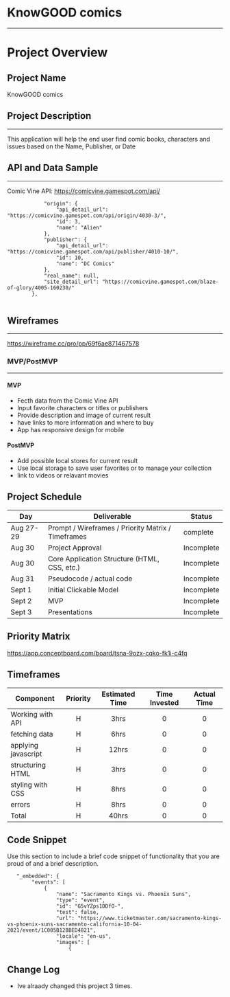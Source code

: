 # KnowGOOD comics
--- 
# Project Overview

## Project Name

KnowGOOD comics

## Project Description
---
This application will help the end user find comic books, characters and issues based on the Name, Publisher, or Date

## API and Data Sample
-------
Comic Vine API:
https://comicvine.gamespot.com/api/

```"name": "@Blaze-of-Glory ",
            "origin": {
                "api_detail_url": "https://comicvine.gamespot.com/api/origin/4030-3/",
                "id": 3,
                "name": "Alien"
            },
            "publisher": {
                "api_detail_url": "https://comicvine.gamespot.com/api/publisher/4010-10/",
                "id": 10,
                "name": "DC Comics"
            },
            "real_name": null,
            "site_detail_url": "https://comicvine.gamespot.com/blaze-of-glory/4005-160230/"
        },
        
  ```


## Wireframes
-------
https://wireframe.cc/pro/pp/69f6ae871467578


### MVP/PostMVP

------- 

#### MVP 


- Fecth data from the Comic Vine API
- Input favorite characters or titles or publishers
- Provide description and image of current result 
- have links to more information and where to buy
- App has responsive design for mobile

#### PostMVP  

- Add possible local stores for current result
- Use local storage to save user favorites or to manage your collection
- link to videos or relavant movies

## Project Schedule

|  Day | Deliverable | Status
|---|---| ---|
|Aug 27-29| Prompt / Wireframes / Priority Matrix / Timeframes | complete
|Aug 30| Project Approval | Incomplete
|Aug 30| Core Application Structure (HTML, CSS, etc.) | Incomplete
|Aug 31| Pseudocode / actual code | Incomplete
|Sept 1| Initial Clickable Model  | Incomplete
|Sept 2| MVP | Incomplete
|Sept 3| Presentations | Incomplete

## Priority Matrix

https://app.conceptboard.com/board/tsna-9ozx-cqko-fk1i-c4fq

## Timeframes


| Component | Priority | Estimated Time | Time Invested | Actual Time |
| --- | :---: |  :---: | :---: | :---: |
| Working with API | H | 3hrs| 0 | 0 |
| fetching data | H | 6hrs| 0 | 0 |
| applying javascript | H | 12hrs| 0 | 0 |
| structuring HTML| H | 3hrs| 0 | 0 |
| styling with CSS | H | 8hrs| 0 | 0 |
| errors | H | 8hrs| 0 | 0 |
| Total | H | 40hrs | 0 |0 |

## Code Snippet

Use this section to include a brief code snippet of functionality that you are proud of and a brief description.  

```
   "_embedded": {
        "events": [
            {
                "name": "Sacramento Kings vs. Phoenix Suns",
                "type": "event",
                "id": "G5vYZps1DDfO-",
                "test": false,
                "url": "https://www.ticketmaster.com/sacramento-kings-vs-phoenix-suns-sacramento-california-10-04-2021/event/1C005B12BBED4821",
                "locale": "en-us",
                "images": [
                    {
```

## Change Log
- Ive alraady changed this project 3 times. 
